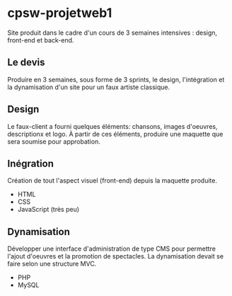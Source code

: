 # cpsw-projetweb1
Site produit dans le cadre d'un cours de 3 semaines intensives : design, front-end et back-end.

## Le devis
Produire en 3 semaines, sous forme de 3 sprints, le design, l'intégration et la dynamisation d'un site pour un faux artiste classique.

## Design
Le faux-client a fourni quelques éléments: chansons, images d'oeuvres, descriptionx et logo. À partir de ces éléments, produire une maquette que sera soumise pour approbation.

## Inégration
Création de tout l'aspect visuel (front-end) depuis la maquette produite.

- HTML
- CSS
- JavaScript (très peu)

## Dynamisation
Développer une interface d'administration de type CMS pour permettre l'ajout d'oeuvres et la promotion de spectacles. La dynamisation devait se faire selon une structure MVC.

- PHP
- MySQL
